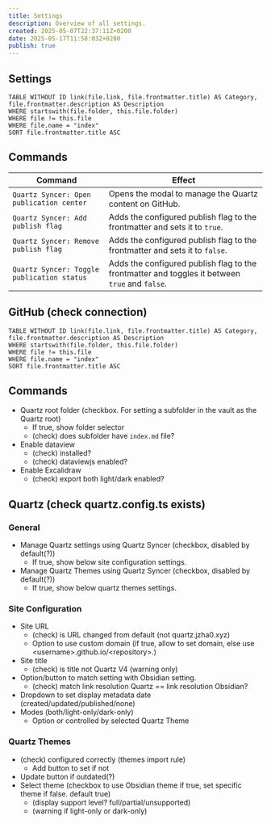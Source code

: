 ```yaml
---
title: Settings
description: Overview of all settings.
created: 2025-05-07T22:37:11Z+0200
date: 2025-05-17T11:58:03Z+0200
publish: true
---
```


## Settings

```dataview
TABLE WITHOUT ID link(file.link, file.frontmatter.title) AS Category, file.frontmatter.description AS Description
WHERE startswith(file.folder, this.file.folder)
WHERE file != this.file
WHERE file.name = "index"
SORT file.frontmatter.title ASC
```

## Commands

| Command | Effect |
| --- | --- |
| `Quartz Syncer: Open publication center` | Opens the modal to manage the Quartz content on GitHub. |
| `Quartz Syncer: Add publish flag` | Adds the configured publish flag to the frontmatter and sets it to `true`. |
| `Quartz Syncer: Remove publish flag` | Adds the configured publish flag to the frontmatter and sets it to `false`. |
| `Quartz Syncer: Toggle publication status` | Adds the configured publish flag to the frontmatter and toggles it between `true` and `false`. |

## GitHub (check connection)

```dataview
TABLE WITHOUT ID link(file.link, file.frontmatter.title) AS Category, file.frontmatter.description AS Description
WHERE startswith(file.folder, this.file.folder)
WHERE file != this.file
WHERE file.name = "index"
SORT file.frontmatter.title ASC
```

## Commands

- Quartz root folder (checkbox. For setting a subfolder in the vault as the Quartz root)
 	- If true, show folder selector
 	- (check) does subfolder have `index.md` file?
- Enable dataview
 	- (check) installed?
 	- (check) dataviewjs enabled?
- Enable Excalidraw
 	- (check) export both light/dark enabled?

## Quartz (check quartz.config.ts exists)

### General

- Manage Quartz settings using Quartz Syncer (checkbox, disabled by default(?))
 	- If true, show below site configuration settings.
- Manage Quartz Themes using Quartz Syncer (checkbox, disabled by default(?))
 	- If true, show below quartz themes settings.

### Site Configuration

- Site URL
 	- (check) is URL changed from default (not quartz.jzha0.xyz)
 	- Option to use custom domain (if true, allow to set domain, else use \<username\>.github.io/\<repository\>.)
- Site title
 	- (check) is title not Quartz V4 (warning only)
- Option/button to match setting with Obsidian setting.
 	- (check) match link resolution Quartz == link resolution Obsidian?
- Dropdown to set display metadata date (created/updated/published/none)
- Modes (both/light-only/dark-only)
 	- Option or controlled by selected Quartz Theme

### Quartz Themes

- (check) configured correctly (themes import rule)
 	- Add button to set if not
- Update button if outdated(?)
- Select theme (checkbox to use Obsidian theme if true, set specific theme if false. default true)
 	- (display support level? full/partial/unsupported)
 	- (warning if light-only or dark-only)
